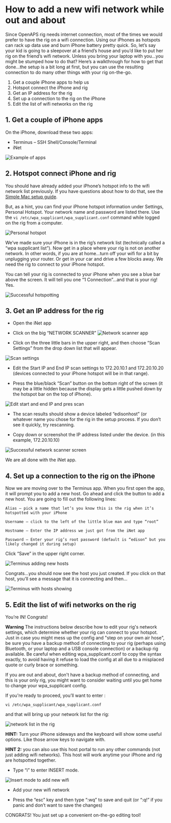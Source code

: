 # How to add a new wifi network while out and about

Since OpenAPS rig needs internet connection, most of the times we would prefer to have the rig on a wifi connection.  Using our iPhones as hotspots can rack up data use and burn iPhone battery pretty quick.  So, let’s say your kid is going to a sleepover at a friend’s house and you’d like to put her rig on the friend’s wifi network.  Unless you bring your laptop with you…you might be stumped how to do that?  Here’s a walkthrough for how to get that done…the setup is a bit long at first, but you can use the resulting connection to do many other things with your rig on-the-go.

1. Get a couple iPhone apps to help us
2. Hotspot connect the iPhone and rig
3. Get an IP address for the rig
4. Set up a connection to the rig on the iPhone
5. Edit the list of wifi networks on the rig


## 1. Get a couple of iPhone apps

On the iPhone, download these two apps:

* Terminus – SSH Shell/Console/Terminal 
* iNet

![Example of apps](../../Images/Example_iphone_apps.png)

## 2. Hotspot connect iPhone and rig

You should have already added your iPhone’s hotspot info to the wifi network list previously.  If you have questions about how to do that, see the [Simple Mac setup guide](../phase-0/edison-explorer-board-Mac.md).  

But, as a hint, you can find your iPhone hotspot information under Settings, Personal Hotspot. Your network name and password are listed there.  Use the `vi /etc/wpa_supplicant/wpa_supplicant.conf` command while logged on the rig from a computer.

![Personal hotspot](../../Images/personal_hotspot.png)

We’ve made sure your iPhone is in the rig’s network list (technically called a “wpa supplicant list”).  Now get in a place where your rig is not on another network.  In other words, if you are at home…turn off your wifi for a bit by unplugging your router.  Or get in your car and drive a few blocks away.  We need the rig to connect to your iPhone hotspot.  

You can tell your rig is connected to your iPhone when you see a blue bar above the screen.  It will tell you one “1 Connection”…and that is your rig!  Yes.

![Successful hotspotting](../../Images/hotspot_running.png)
 
## 3. Get an IP address for the rig

* Open the iNet app

* Click on the big “NETWORK SCANNER” 
![Network scanner app](../../Images/network_scanner.png)

* Click on the three little bars in the upper right, and then choose “Scan Settings” from the drop down list that will appear.

![Scan settings](../../Images/scan_settings.png)

* Edit the Start IP and End IP scan settings to  172.20.10.1 and 172.20.10.20  (devices connected to your iPhone hotspot will be in that range).

* Press the blue/black “Scan” button on the bottom right of the screen (it may be a little hidden because the display gets a little pushed down by the hotspot bar on the top of iPhone).

![Edit start and end IP and pres scan](../../Images/edit_network_scanner.png)

* The scan results should show a device labeled “edisonhost” (or whatever name you chose for the rig in the setup process.  If you don’t see it quickly, try rescanning.

* Copy down  or screenshot the IP address listed under the device. (in this example, 172.20.10.10) 

![Successful network scanner screen](../../Images/successful_network_scanner.png)

We are all done with the iNet app. 


## 4. Set up a connection to the rig on the iPhone

Now we are moving over to the Terminus app.  When you first open the app, it will prompt you to add a new host.  Go ahead and click the button to add a new host.  You are going to fill out the following lines:
```
Alias – pick a name that let’s you know this is the rig when it’s hotspotted with your iPhone

Username – click to the left of the little blue man and type “root”

Hostname – Enter the IP address we just got from the iNet app

Password – Enter your rig’s root password (default is “edison” but you likely changed it during setup)
```

Click “Save” in the upper right corner.

![Terminus adding new hosts](../../Images/Terminus_add_new_host.png)

Congrats…you should now see the host you just created.  If you click on that host, you’ll see a message that it is connecting and then…

![Terminus with hosts showing](../../Images/Terminus_with_hosts.png)

## 5. Edit the list of wifi networks on the rig 

You’re IN!  Congrats!  

**Warning** The instructions below describe how to edit your rig's network settings, which determine whether your rig can connect to your hotspot.  Just in case you might mess up the config and "step on your own air hose", be sure you have a backup method of connecting to your rig (perhaps using Bluetooth, or your laptop and a USB console connection) or a backup rig available.  Be careful when editing wpa_supplicant.conf to copy the syntax exactly, to avoid having it refuse to load the config at all due to a misplaced quote or curly brace or something.

If you are out and about, don't have a backup method of connecting, and this is your only rig, you might want to consider waiting until you get home to change your wpa_supplicant config.

If you're ready to proceed, you’ll want to enter :

`vi /etc/wpa_supplicant/wpa_supplicant.conf`

and that will bring up your network list for the rig:

![network list in the rig](../../Images/network_list_in_rig.png)

**HINT:**  Turn your iPhone sideways and the keyboard will show some useful options.  Like those arrow keys to navigate with.

**HINT 2:**  you can also use this host portal to run any other commands (not just adding wifi networks).  This host will work anytime your iPhone and rig are hotspotted together.

* Type “i” to enter INSERT mode.

![Insert mode to add new wifi](../../Images/add_new_wifi.png)

* Add your new wifi network 

* Press the “esc” key and then type “:wq” to save and quit
(or “:q!” if you panic and don’t want to save the changes)

CONGRATS! You just set up a convenient on-the-go editing tool!
